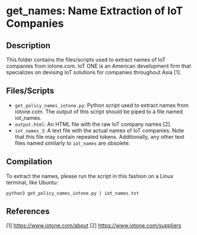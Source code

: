 # get_names: Name Extraction of IoT Companies

## Description

This folder contains the files/scripts used to extract names of IoT companies from iotone.com. IoT ONE is an American development firm that
specializes on devising IoT solutions for companies throughout Asia [1].

## Files/Scripts

* `get_policy_names_iotone.py`: Python script used to extract names from iotone.com. The output of this
script should be piped to a file named iot_names.
* `output.html`: An HTML file with the raw IoT company names [2].
* `iot_names_3`: A text file with the actual names of IoT companies. Note that this file may contain repeated
tokens. Additionally, any other text files named similarly to `iot_names` are obsolete.

## Compilation

To extract the names, please run the script in this fashion on a Linux terminal, like Ubuntu:

    python3 get_policy_names_iotone.py | iot_names.txt

## References

[1] https://www.iotone.com/about
[2] https://www.iotone.com/suppliers
